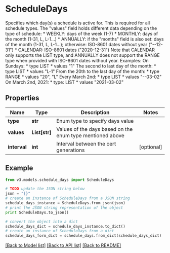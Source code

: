 # ScheduleDays

Specifies which day(s) a schedule is active for. This is required for all schedule types. The \"values\" field holds different data depending on the type of schedule: * WEEKLY: days of the week (1-7) * MONTHLY: days of the month (1-31, L, L-1...) * ANNUALLY: if the \"months\" field is also set: days of the month (1-31, L, L-1...); otherwise: ISO-8601 dates without year (\"--12-31\") * CALENDAR: ISO-8601 dates (\"2020-12-31\")  Note that CALENDAR only supports the LIST type, and ANNUALLY does not support the RANGE type when provided with ISO-8601 dates without year.  Examples:  On Sundays: * type LIST * values \"1\"  The second to last day of the month: * type LIST * values \"L-1\"  From the 20th to the last day of the month: * type RANGE * values \"20\", \"L\"  Every March 2nd: * type LIST * values \"--03-02\"  On March 2nd, 2021: * type: LIST * values \"2021-03-02\" 

## Properties
Name | Type | Description | Notes
------------ | ------------- | ------------- | -------------
**type** | **str** | Enum type to specify days value | 
**values** | **List[str]** | Values of the days based on the enum type mentioned above | 
**interval** | **int** | Interval between the cert generations | [optional] 

## Example

```python
from v3.models.schedule_days import ScheduleDays

# TODO update the JSON string below
json = "{}"
# create an instance of ScheduleDays from a JSON string
schedule_days_instance = ScheduleDays.from_json(json)
# print the JSON string representation of the object
print ScheduleDays.to_json()

# convert the object into a dict
schedule_days_dict = schedule_days_instance.to_dict()
# create an instance of ScheduleDays from a dict
schedule_days_form_dict = schedule_days.from_dict(schedule_days_dict)
```
[[Back to Model list]](../README.md#documentation-for-models) [[Back to API list]](../README.md#documentation-for-api-endpoints) [[Back to README]](../README.md)


